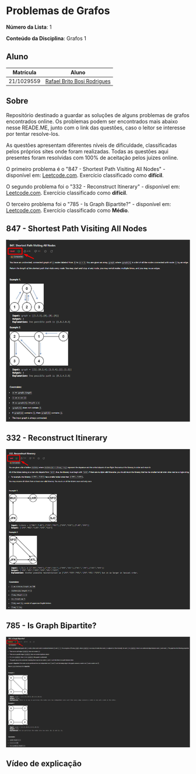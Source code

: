 # Problemas de Grafos

**Número da Lista**: 1

**Conteúdo da Disciplina**: Grafos 1

## Aluno

|Matrícula | Aluno |
| -- | -- |
| 21/1029559  | [Rafael Brito Bosi Rodrigues](https://github.com/StrangeUnit28) |

## Sobre

Repositório destinado a guardar as soluções de alguns problemas de grafos encontrados online. Os problemas podem ser encontrados mais abaixo nesse READE.ME, junto com o link das questões, caso o leitor se interesse por tentar resolve-los.

As questões apresentam diferentes níveis de dificuldade, classificadas pelos próprios sites onde foram realizadas. Todas as questões aqui presentes foram resolvidas com 100% de aceitação pelos juizes online.

O primeiro problema é o "847 - Shortest Path Visiting All Nodes" - disponível em: [Leetcode.com](https://leetcode.com/problems/shortest-path-visiting-all-nodes/description/). Exercício classificado como **difícil**.

O segundo problema foi o "332 - Reconstruct Itinerary" - disponível em: [Leetcode.com](https://leetcode.com/problems/reconstruct-itinerary/description/). Exercício classificado como **difícil**.

O terceiro problema foi o "785 - Is Graph Bipartite?" - disponível em: [Leetcode.com](https://leetcode.com/problems/is-graph-bipartite/description/). Exercício classificado como **Médio**.

## 847 - Shortest Path Visiting All Nodes

![Problema - 847](./imgs/847.png)

## 332 - Reconstruct Itinerary

![Problema - 332](./imgs/332.png)

## 785 - Is Graph Bipartite?

![Problema - 785](./imgs/785.png)

## Vídeo de explicação








